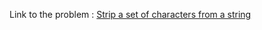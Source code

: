 Link to the problem : [Strip a set of characters from a string](https://www.rosettacode.org/wiki/Strip_a_set_of_characters_from_a_string)
